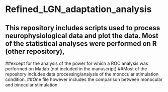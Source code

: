 # Refined_LGN_adaptation_analysis
## This repository includes scripts used to process neurophysiological data and plot the data. Most of the statistical analyses were performed on R (other repository), 
##except for the analysis of the power for which a ROC analysis was performed on Matlab (not included in the manuscript)
##Most of the repository includes data processing/analysis of the monocular stimulation condition.
##One file however includes the comparison between monocular and binocular stimulation

